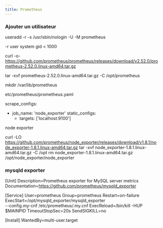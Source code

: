 ```yaml
---
title: Prometheus
---
```

### Ajouter un utilisateur

useradd -r -s /usr/sbin/nologin -U -M prometheus

-r user system gid < 1000


curl -o- https://github.com/prometheus/prometheus/releases/download/v2.52.0/prometheus-2.52.0.linux-amd64.tar.gz

tar -xvf prometheus-2.52.0.linux-amd64.tar.gz -C /opt/prometheus

mkdir /var/lib/prometheus


etc/prometheus/prometheus.yaml

scrape_configs:
  - job_name: 'node_exporter'
    static_configs:
      - targets: ['localhost:9100']


node exporter

curl -LO https://github.com/prometheus/node_exporter/releases/download/v1.8.1/node_exporter-1.8.1.linux-amd64.tar.gz
tar -xvf node_exporter-1.8.1.linux-amd64.tar.gz -C /opt
rm node_exporter-1.8.1.linux-amd64.tar.gz
/opt/node_exporter/node_exporter

### mysqld exporter

[Unit]
Description=Prometheus exporter for MySQL server metrics
Documentation=https://github.com/prometheus/mysqld_exporter

[Service]
User=prometheus
Group=prometheus
Restart=on-failure
ExecStart=/opt/mysqld_exporter/mysqld_exporter \
  --config.my-cnf /etc/prometheus/.my.cnf
ExecReload=/bin/kill -HUP $MAINPID
TimeoutStopSec=20s
SendSIGKILL=no

[Install]
WantedBy=multi-user.target

